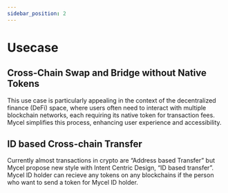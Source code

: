 ```yaml
---
sidebar_position: 2
---
```


# Usecase

## Cross-Chain Swap and Bridge without Native Tokens

This use case is particularly appealing in the context of the decentralized finance (DeFi) space, where users often need to interact with multiple blockchain networks, each requiring its native token for transaction fees. Mycel simplifies this process, enhancing user experience and accessibility.

## ID based Cross-chain Transfer

Currently almost transactions in crypto are “Address based Transfer” but Mycel propose new style with Intent Centric Design, “ID based transfer”. Mycel ID holder can recieve any tokens on any blockchains if the person who want to send a token for Mycel ID holder.
